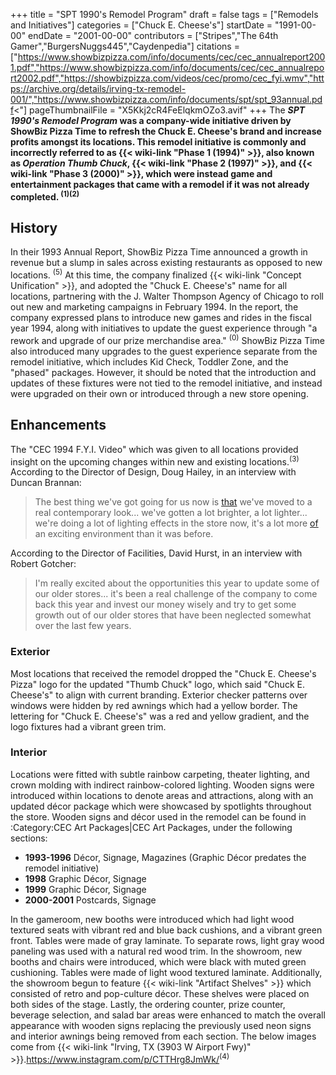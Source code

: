 +++
title = "SPT 1990's Remodel Program"
draft = false
tags = ["Remodels and Initiatives"]
categories = ["Chuck E. Cheese's"]
startDate = "1991-00-00"
endDate = "2001-00-00"
contributors = ["Stripes","The 64th Gamer","BurgersNuggs445","Caydenpedia"]
citations = ["https://www.showbizpizza.com/info/documents/cec/cec_annualreport2001.pdf","https://www.showbizpizza.com/info/documents/cec/cec_annualreport2002.pdf","https://showbizpizza.com/videos/cec/promo/cec_fyi.wmv","https://archive.org/details/irving-tx-remodel-001/","https://www.showbizpizza.com/info/documents/spt/spt_93annual.pdf<"]
pageThumbnailFile = "X5Kkj2cR4FeElqkmOZo3.avif"
+++
The ***SPT 1990's Remodel Program* was a company-wide initiative driven by ShowBiz Pizza Time to refresh the Chuck E. Cheese's brand and increase profits amongst its locations.
This remodel initiative is commonly and incorrectly referred to as {{< wiki-link "Phase 1 (1994)" >}}, also known as *Operation Thumb Chuck*, {{< wiki-link "Phase 2 (1997)" >}}, and {{< wiki-link "Phase 3 (2000)" >}}, which were instead game and entertainment packages that came with a remodel if it was not already completed. <sup>(1)(2)</sup>**

## History

In their 1993 Annual Report, ShowBiz Pizza Time announced a growth in revenue but a slump in sales across existing restaurants as opposed to new locations. <sup>(5)</sup>
At this time, the company finalized {{< wiki-link "Concept Unification" >}}, and adopted the "Chuck E. Cheese's" name for all locations, partnering with the J. Walter Thompson Agency of Chicago to roll out new and marketing campaigns in February 1994. In the report, the company expressed plans to introduce new games and rides in the fiscal year 1994, along with initiatives to update the guest experience through "a rework and upgrade of our prize merchandise area." <sup>(0)</sup>
ShowBiz Pizza Time also introduced many upgrades to the guest experience separate from the remodel initiative, which includes Kid Check, Toddler Zone, and the "phased" packages. However, it should be noted that the introduction and updates of these fixtures were not tied to the remodel initiative, and instead were upgraded on their own or introduced through a new store opening.

## Enhancements

The "CEC 1994 F.Y.I. Video" which was given to all locations provided insight on the upcoming changes within new and existing locations.<sup>(3)</sup>
According to the Director of Design, Doug Hailey, in an interview with Duncan Brannan:

> The best thing we've got going for us now is [that](that) we've moved to a real contemporary look... we've gotten a lot brighter, a lot lighter... we're doing a lot of lighting effects in the store now, it's a lot more [of](of) an exciting environment than it was before.

According to the Director of Facilities, David Hurst, in an interview with Robert Gotcher:

> I'm really excited about the opportunities this year to update some of our older stores... it's been a real challenge of the company to come back this year and invest our money wisely and try to get some growth out of our older stores that have been neglected somewhat over the last few years.

### **Exterior**

Most locations that received the remodel dropped the "Chuck E. Cheese's Pizza" logo for the updated "Thumb Chuck" logo, which said "Chuck E. Cheese's" to align with current branding. Exterior checker patterns over windows were hidden by red awnings which had a yellow border. The lettering for "Chuck E. Cheese's" was a red and yellow gradient, and the logo fixtures had a vibrant green trim.

### **Interior**

Locations were fitted with subtle rainbow carpeting, theater lighting, and crown molding with indirect rainbow-colored lighting. Wooden signs were introduced within locations to denote areas and attractions, along with an updated décor package which were showcased by spotlights throughout the store.
Wooden signs and décor used in the remodel can be found in :Category:CEC Art Packages|CEC Art Packages, under the following sections:

- **1993-1996** Décor, Signage, Magazines (Graphic Décor predates the remodel initiative)
- **1998** Graphic Décor, Signage
- **1999** Graphic Décor, Signage
- **2000-2001** Postcards, Signage

In the gameroom, new booths were introduced which had light wood textured seats with vibrant red and blue back cushions, and a vibrant green front. Tables were made of gray laminate. To separate rows, light gray wood paneling was used with a natural red wood trim.
In the showroom, new booths and chairs were introduced, which were black with muted green cushioning. Tables were made of light wood textured laminate. Additionally, the showroom begun to feature {{< wiki-link "Artifact Shelves" >}} which consisted of retro and pop-culture décor. These shelves were placed on both sides of the stage.
Lastly, the ordering counter, prize counter, beverage selection, and salad bar areas were enhanced to match the overall appearance with wooden signs replacing the previously used neon signs and interior awnings being removed from each section.
The below images come from {{< wiki-link "Irving, TX (3903 W Airport Fwy)" >}}.https://www.instagram.com/p/CTTHrg8JmWk/<sup>(4)</sup>

